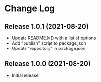 # Change Log

## Release 1.0.1 (2021-08-20)

- Update README.MD with a list of options
- Add "publish" script to package.json
- Update "repository" in package.json

## Release 1.0.0 (2021-08-20)

- Initial release
